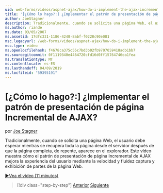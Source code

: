 ```yaml
---
uid: web-forms/videos/aspnet-ajax/how-do-i-implement-the-ajax-incremental-page-display-pattern
title: '[¿Cómo lo hago?:] ¿Implementar el patrón de presentación de página Incremental de AJAX? | Microsoft Docs'
author: JoeStagner
description: Tradicionalmente, cuando se solicita una página Web, el usuario debe esperar mientras se recupera toda la página desde el servidor después de que la página completa aparece sudde...
ms.author: riande
ms.date: 03/05/2007
ms.assetid: 17dfc331-1186-4240-8abf-f0220c90e081
msc.legacyurl: /web-forms/videos/aspnet-ajax/how-do-i-implement-the-ajax-incremental-page-display-pattern
msc.type: video
ms.openlocfilehash: f4678ca375c55c7bd3b02fb9707059418adb1bb7
ms.sourcegitcommit: 0f1119340e4464720cfd16d0ff15764746ea1fea
ms.translationtype: MT
ms.contentlocale: es-ES
ms.lasthandoff: 04/09/2019
ms.locfileid: "59395191"
---
```

# <a name="how-do-i-implement-the-ajax-incremental-page-display-pattern"></a>[¿Cómo lo hago?:] ¿Implementar el patrón de presentación de página Incremental de AJAX?

por [Joe Stagner](https://github.com/JoeStagner)

Tradicionalmente, cuando se solicita una página Web, el usuario debe esperar mientras se recupera toda la página desde el servidor después de que la página completa, de repente, aparece en el explorador. Este vídeo muestra cómo el patrón de presentación de página Incremental de AJAX mejora la experiencia del usuario mediante la velocidad y fluidez captura y exhibición de partes de la página Web.

[&#9654;Vea el vídeo (11 minutos)](https://channel9.msdn.com/Blogs/ASP-NET-Site-Videos/how-do-i-implement-the-ajax-incremental-page-display-pattern)

> [!div class="step-by-step"]
> [Anterior](how-do-i-implement-the-ajax-paging-pattern.md)
> [Siguiente](how-do-i-implement-the-incremental-page-display-pattern-using-http-get-and-post.md)
